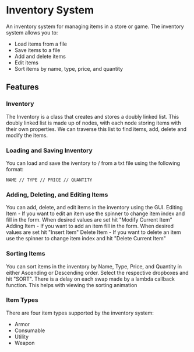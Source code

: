 # Inventory System

An inventory system for managing items in a store or game. The inventory system allows you to:

- Load items from a file
- Save items to a file
- Add and delete items
- Edit items
- Sort items by name, type, price, and quantity

## Features
### Inventory
The Inventory is a class that creates and stores a doubly linked list. This doubly linked list is made up of nodes, with each node storing items with their own properties.
We can traverse this list to find items, add, delete and modify the items.
### Loading and Saving Inventory
You can load and save the iventory to / from a txt file using the following format:
```
NAME // TYPE // PRICE // QUANTITY
```
### Adding, Deleting, and Editing Items
You can add, delete, and edit items in the inventory using the GUI.
Editing Item - If you want to edit an item use the spinner to change item index and fill in the form. When desired values are set hit "Modify Current Item"
Adding Item - If you want to add an item fill in the form. When desired values are set hit "Insert Item"
Delete Item - If you want to delete an item use the spinner to change item index and hit "Delete Current Item"

### Sorting Items
You can sort items in the inventory by Name, Type, Price, and Quantity in either Ascending or Descending order.
Select the respective dropboxes and hit "SORT". There is a delay on each swap made by a lambda callback function. This helps with viewing the sorting animation

### Item Types
There are four item types supported by the inventory system:

- Armor
- Consumable
- Utility
- Weapon
